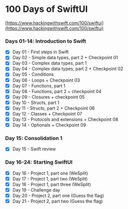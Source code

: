 # 100 Days of SwiftUI

[https://www.hackingwithswift.com/100/swiftui](https://www.hackingwithswift.com/100/swiftui)

### Days 01-14: Introduction to Swift

- [x] Day 01 - First steps in Swift
- [x] Day 02 - Simple data types, part 2 + Checkpoint 01
- [x] Day 03 - Complex data types, part 1
- [x] Day 04 - Complex data types, part 2 + Checkpoint 02
- [x] Day 05 - Conditions
- [x] Day 06 - Loops + Checkpoint 03
- [x] Day 07 - Functions, part 1
- [x] Day 08 - Functions, part 2 + checkpoint 04
- [x] Day 09 - Closures + checkpoint 05
- [x] Day 10 - Structs, part 1
- [x] Day 11 - Structs, part 2 + Checkpoint 06
- [x] Day 12 - Classes + Checkpoint 07
- [x] Day 13 - Protocols and extensions + Checkpoint 08
- [X] Day 14 - Optionals + Checkpoint 09

### Day 15: Consolidation 1

- [x] Day 15 - Swift review

### Day 16-24: Starting SwiftUI

- [x] Day 16 - Project 1, part one (WeSplit)
- [x] Day 17 - Project 1, part two (WeSplit)
- [x] Day 18 - Project 1, part three (WeSplit)
- [x] Day 19 - Challenge day
- [x] Day 20 - Project 2, part one (Guess the flag)
- [x] Day 21 - Project 2, part two (Guess the flag)
